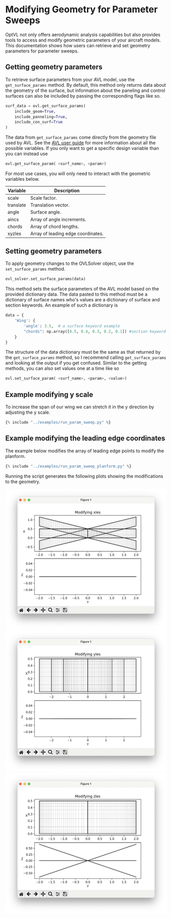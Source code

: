 # Modifying Geometry for Parameter Sweeps

OptVL not only offers aerodynamic analysis capabilities but also provides tools to access and modify geometric parameters of your aircraft models.
This documentation shows how users can retrieve and set geometry parameters for parameter sweeps.



## Getting geometry parameters

To retrieve surface parameters from your AVL model, use the `get_surface_params` method.
By default, this method only returns data about the geometry of the surface, but information about the paneling and control surfaces can also be included by passing the corresponding flags like so. 
```python
surf_data = ovl.get_surface_params(
    include_geom=True,
    include_panneling=True,
    include_con_surf=True
)
```
The data from `get_surface_params` come directly from the geometry file used by AVL.
See the [AVL user guide](https://web.mit.edu/drela/Public/web/avl/avl_doc.txt) for more information about all the possible variables.
If you only want to get a specific design variable than you can instead use
```python
ovl.get_surface_param( <surf_name>, <param>)
```
For most use cases, you will only need to interact with the geometric variables below. 

| Variable    | Description                       |
|-------------|-----------------------------------|
| scale       | Scale factor.                     |
| translate   | Translation vector.               |
| angle       | Surface angle.                    |
| aincs       | Array of angle increments.        |
| chords      | Array of chord lengths.           |
| xyzles      | Array of leading edge coordinates.|


## Setting geometry parameters

To apply geometry changes to the OVLSolver object, use the `set_surface_params` method.
```python
ovl_solver.set_surface_params(data)
```
This method sets the surface parameters of the AVL model based on the provided dictionary data.
The data pasted to this method must be a dictionary of surface names who's values are a dictionary of surface and section keywords.
An example of such a dictionary is
```python
data = {
    'Wing': {
        'angle': 3.5,  # a surface keyword example
        "chords": np.array([0.5, 0.4, 0.3, 0.2, 0.1]) #section keyword example
    }
}
```
The structure of the data dictionary must be the same as that returned by the `get_surface_params` method, so I recommend calling `get_surface_params` and looking at the output if you get confused.
Similar to the getting methods, you can also set values one at a time like so
```python
ovl.set_surface_param( <surf_name>, <param>, <value>)
```

## Example modifying y scale
To increase the span of our wing we can stretch it in the y direction by adjusting the y scale. 

```python 
{% include "../examples/run_param_sweep.py" %}
```


## Example modifying the leading edge coordinates
The example below modifies the array of leading edge points to modify the planform. 

```python 
{% include "../examples/run_param_sweep_planform.py" %}
```

Running the script generates the following plots showing the modifications to the geometry.

![](figures/xles_sweep.png)
![](figures/yles_sweep.png)
![](figures/zles_sweep.png)

